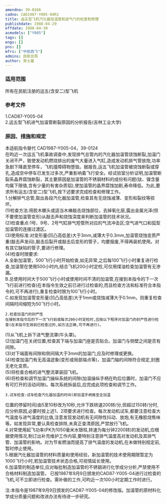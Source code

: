 ```yaml
---
amendno: 39-0166  
cadno: CAD1987-Y005-04R1  
title: 运五型飞机汽化器加温管和进气门的检查和修理  
publishdate: 1988-04-29  
effdate: 1988-04-30  
acmodels: ["Y005"]  
tags: []  
engs: []  
pns: []  
mfrs: ["中航西飞"]  
admins: 民航总局  
author: 常士基  
---
```

  
### 适用范围  
所有在民航注册的运五(含安二)型飞机  
  
<!--more-->  
### 参考文件  
1.CAD87-Y005-04  
2.运五型飞机进气加温管断裂原因的分析报告(吉林工业大学)  
  
### 原因、措施和规定 
本适航指令替代 CAD1987-Y005-04，39-0124  
    在昀近一次运五飞机事故调查中,发现排气总管内的汽化器加温管烧蚀断裂,加温门关闭不严，致使发动机燃烧排出的废气大量进入气缸,造成发动机排气管放炮,功率急剧下降直至停车，飞机撞障碍物堕毁。据报告,运五飞机加温管被烧蚀断裂或穿孔,造成空中停车已发生过多次,严重影响着飞行安全。经试验室分析证明,加温管断裂系晶界腐蚀断裂，其主要原因是加温管的不锈钢材料的成份有问题(钛、镍含量均属下限值,含有少量的有害杂质铝),使加温管的晶界腐蚀加剧,寿命降低。为此,要求所有运五(含安二)型飞机,按下述要求完成检查和修理工作。  
    1.分解排气总管,取出各段汽化器加温管,检查其有无烧蚀减薄、变形和裂纹等损坏。  
      (1)检查方法:用胶木榔头或适当木棒敲击烧蚀部位，去掉氧化层,露出金属光泽(但不要使加温管变形)从敲击声和烧蚀深度来判断加温管的技术状况。  
      (2)检查重点:1号、9号、2号气缸排气短管所对应的气流冲击区;空气进气口和弧型加温管的连接过渡区。  
      (3)使用标准:对变形量(凹凸高低差)大于3mm,减薄大于0.3mm,加温管烧蚀变质严重(敲击声发闷),敲击后裂开或敲击后变形的管子，均要报废,不得再装机使用。对有其它缺陷的管子,要进行修理。  
(4)检查时限要求:  
         A.全新加温管，500飞行小时开始检查,如无异常,之后每100飞行小时重复进行检查,加温管在使用500小时内,结合飞机200小时定检,可仅用煤油检查加温管有无渗漏。  
B.总使用时间大于500飞行小时或使用时间不清的加温管,在接到本指令的下一次飞行前进行检查(在本指令生效之前已进行过检查的,而且检查方法和标准符合本指令的,可不再进行),重复检查时限为100飞行小时。  
         C.如发现加温管变形量(凹凸高低差)大于1mm或烧蚀减薄大于0.1mm，则重复检查间隔时间缩短为50飞行小时。  
  
    2.检查加温门的封严性  
    在接到本指令后的下一次飞行前或每次200小时定检时,应按以下程序对加温门的封严性进行检查(在本指令生效前已检查过的,如方法正确,可不再进行)。  
(1)从飞机上拆下进气整流罩(牛头罩)。  
      (2)加温门在关闭位置,检查其下端与加温门座是否贴合。加温门与侧壁之间是否有间隙。  
      (3)对下端面有间隙和侧间隔大于3mm的加温门,应及时修理或更换。  
      (4)检查加温门有无高温迹象(变形或局部熔点等)，加温门轴的间隙符合规定,封圈无老化变质。  
(5)将检查合格的进气整流罩装回飞机。  
      (6)将检查和调节加温门操纵系统的间隙(加温操纵手柄在昀后位置时，加温门不应有可打开的活动间隙)。每次系统拆装后,应完成此项检查和调节工作。  
  
    3.试车检查:试车检查汽化器加温的时间(即加温手柄推至全加温
位置的停留时间)由5至10秒改为10秒,允许下跌转速200转/分,但超过150转/分时,应分析原因,必要时按上述1、2项要求进行检查。每次发动机试车,都要注意检查大气温度与进气温度的比值,注意发现发动机有无间隙性抖动、放炮,有无橡胶烧焦味等。如发现异常,要认真检查排除,未真正查清原因,严禁放行飞机。  
    4.对常使用起飞功率(PK为1050毫米水银柱,转速为每分钟2200转)的发动机,应根据使用情况,制订出补充维护工作内容,要特别注意排气温度高对发动机及其排气管、加温管的影响。对为节省燃油而提高了排气温度的发动机,在未做特别规定前,暂时停止使用。  
    5.根据汽化器加温管的材料质量和使用经验，新加温管的技术使用期限暂定为1000飞行小时,若加温管技术状态合格,可视情延长使用。  
    6.加温管的制造单位,应对每批制造加温管的不锈钢进行化学成分分析,严禁使用不合格材料制造加温管。     已按1987年9月9日颁发的CAD87-Y005-04进行过检查的飞机,可不立即进行检查。需补做的工作,可昀近一次100小时定期工作时进行。  
  
注:本指令是1987年9月9日颁发的CAD87-Y005-04的修改版。加温管的原材料化学成分质量问题和改进办法有待进一步研究。  
